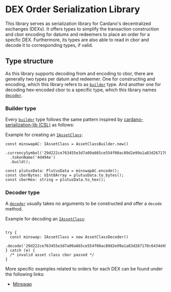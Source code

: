 # DEX Order Serialization Library

This library serves as serialization library for Cardano's decentralized exchanges (DEXs).
It offers types to simplify the transaction construction and cbor encoding for datums and redeemers to place an order for a specfic DEX.
Furthermore, its types are also able to read in cbor and decode it to corresponding types, if valid.

## Type structure

As this library supports decoding from and encoding to cbor, there are generally two types per datum and redeemer.
One for constructing and encoding, which this library refers to as [`builder`](./src/utils/types.ts#L18-L23) type. And another one for decoding hex-encoded cbor to a specific type, which this library names [`decoder`](./src/utils/types.ts#L10-L16).

### Builder type

Every [`builder`](./src/utils/types.ts#L18-L23) type follows the same pattern inspired by [cardano-serialization-lib (CSL)](https://github.com/Emurgo/cardano-serialization-lib) as follows:

Example for creating an [`IAssetClass`](./src/utils/types.ts#L25-L30):

```
const minswapAC: IAssetClass = AssetClassBuilder.new()
  .currencySymbol('29d222ce763455e3d7a09a665ce554f00ac89d2e99a1a83d267170c6')
  .tokenName('4d494e')
  .build();

const plutusData: PlutusData = minswapAC.encode();
const cborBytes: UInt8Array = plutusData.to_bytes();
const cborHex: string = plutusData.to_hex();
```

### Decoder type

A [`decoder`](./src/utils/types.ts#L10-L16) usually takes no arguments to be constructed and offer a `decode` method.

Example for decoding an [`IAssetClass`](./src/utils/types.ts#L25-L30):

```

try {
  const minswap: IAssetClass = new AssetClassDecoder()
    .decode('29d222ce763455e3d7a09a665ce554f00ac89d2e99a1a83d267170c6434d494e');
} catch (e) {
  /* invalid asset class cbor passed */
}

```

More specific examples related to orders for each DEX can be found under the following links:

- [Minswap](./src/minswap/README.md)
